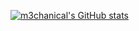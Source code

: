 [![m3chanical's GitHub stats](https://github-readme-stats.vercel.app/api?username=m3chanical&show_icons=true&theme=synthwave)](https://github.com/anuraghazra/github-readme-stats)
